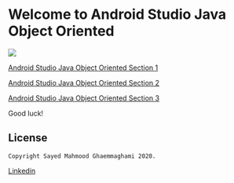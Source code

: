 # Welcome to Android Studio Java Object Oriented 

<img src="https://i.ibb.co/8YChSV0/Untitled-1.png" />

[Android Studio Java Object Oriented Section 1](https://github.com/mahmood-ghaem/AndroidStudioOOP/wiki/Android-Studio-Java-Object-Oriented-Section-1)

[Android Studio Java Object Oriented Section 2](https://github.com/mahmood-ghaem/AndroidStudioOOP/wiki/Android-Studio-Java-Object-Oriented-Section-2)

[Android Studio Java Object Oriented Section 3](https://github.com/mahmood-ghaem/AndroidStudioOOP/wiki/Android-Studio-Java-Object-Oriented-Section-3)

Good luck!







## License
```
Copyright Sayed Mahmood Ghaemmaghami 2020.
```
[Linkedin](https://www.linkedin.com/in/mahmood-ghaemmaghami)
